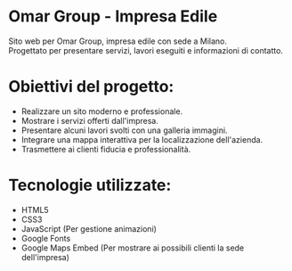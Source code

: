 # Omar Group - Impresa Edile
Sito web per Omar Group, impresa edile con sede a Milano. 
<br>
Progettato per presentare servizi, lavori eseguiti e informazioni di contatto.

# Obiettivi del progetto:
- Realizzare un sito moderno e professionale.
- Mostrare i servizi offerti dall'impresa.
- Presentare alcuni lavori svolti con una galleria immagini.
- Integrare una mappa interattiva per la localizzazione dell'azienda.
- Trasmettere ai clienti fiducia e professionalità.

# Tecnologie utilizzate:
- HTML5
- CSS3
- JavaScript (Per gestione animazioni)
- Google Fonts
- Google Maps Embed (Per mostrare ai possibili clienti la sede dell'impresa)
